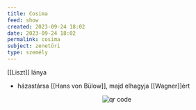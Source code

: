 ```yaml
---
title: Cosima
feed: show
created: 2023-09-24 18:02
date: 2023-09-24 18:02
permalink: cosima
subject: zenetöri
type: személy
---
```


[[Liszt]] lánya
- házastársa [[Hans von Bülow]], majd elhagyja [[Wagner]]ért



<p style="text-align: center;"><img src="https://chart.googleapis.com/chart?cht=qr&chl=https://notes.andrasdenes.com/cosima&chs=180x180&choe=UTF-8&chld=L|2" alt="qr code"></p>

